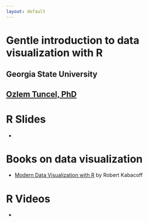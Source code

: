 ```yaml
---
layout: default
---
```


# Gentle introduction to data visualization with R 

## Georgia State University
## [Ozlem Tuncel, PhD](https://ozlemtuncel.github.io/)

# R Slides
-


# Books on data visualization
- [Modern Data Visualization with R](https://rkabacoff.github.io/datavis/) by Robert Kabacoff

# R Videos 
-
